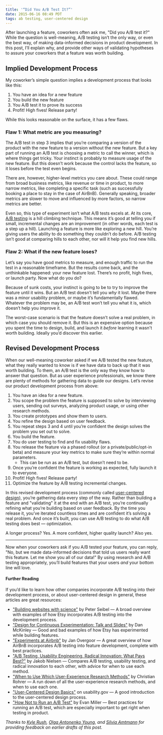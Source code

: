 ```yaml
---
title: '“Did You A/B Test It?”'
date: 2015-06-16 08:49 PDT
tags: ab testing, user-centered design
---
```


After launching a feature, coworkers often ask me, "Did you A/B test it?" While the question is well-meaning, A/B testing isn’t the only way, or even the best way, of making data-informed decisions in product development. In this post, I’ll explain why, and provide other ways of validating hypotheses to assure your coworkers that a feature was worth building.

## Implied Development Process

My coworker’s simple question implies a development process that looks like this:

1. You have an idea for a new feature
2. You build the new feature
3. You A/B test it to prove its success
4. Profit! High fives! Release party!

While this looks reasonable on the surface, it has a few flaws.

### Flaw 1: What metric are you measuring?

The A/B test in step 3 implies that you’re comparing a version of the product with the new feature to a version without the new feature. But a key part of running an A/B test is choosing a metric to call the winner, which is where things get tricky. Your instinct is probably to measure usage of the new feature. But this doesn’t work because the control lacks the feature, so it loses before the test even begins.

There are, however, higher-level metrics you care about. These could range from broad business metrics, like revenue or time in product, to more narrow metrics, like completing a specific task (such as successfully booking a place to stay in the case of AirBnB). Generally speaking, broader metrics are slower to move and influenced by more factors, so narrow metrics are better.

Even so, this type of experiment isn’t what A/B tests excels at. At its core, [A/B testing](https://www.optimizely.com/ab-testing/) is a hill climbing technique. This means it’s good at telling you if small, incremental changes are an improvement (in other words, each test is a step up a hill). Launching a feature is more like exploring a new hill. You’re giving users the ability to do something they couldn’t do before. A/B testing isn’t good at comparing hills to each other, nor will it help you find new hills.

### Flaw 2: What if the new feature loses?

Let’s say you have good metrics to measure, and enough traffic to run the test in a reasonable timeframe. But the results come back, and the unthinkable happened: your new feature lost. There’s no profit, high fives, or launch party. Now what do you do?

Because of sunk costs, your instinct is going to be to try to improve the feature until it wins. But an A/B test doesn’t tell you _why_ it lost. Maybe there was a minor usability problem, or maybe it’s fundamentally flawed. Whatever the problem may be, an A/B test won’t tell you what it is, which doesn’t help you improve it.

The worst-case scenario is that the feature doesn’t solve a real problem, in which case you should remove it. But this is an expensive option because you spent the time to design, build, and launch it _before_ learning it wasn't worth building. Ideally you’d discover this earlier.

## Revised Development Process

When our well-meaning coworker asked if we A/B tested the new feature, what they really wanted to know is if we have data to back up that it was worth building. To them, an A/B test is the only way they know how to answer that question. But as user experience professionals, we know there are plenty of methods for gathering data to guide our designs. Let’s revise our product development process from above:

1. You have an idea for a new feature.
1. You scope the problem the feature is supposed to solve by interviewing users, sending out surveys, analyzing product usage, or using other research methods.
1. You create prototypes and show them to users.
1. You refine the design based on user feedback.
1. You repeat steps 3 and 4 until you’re confident the design solves the problem you set out to solve.
1. You build the feature.
1. You do user testing to find and fix usability flaws.
1. You release the feature via a phased rollout (or a private/public/opt-in beta) and measure your key metrics to make sure they’re within normal parameters.
    - This can be run as an A/B test, but doesn’t need to be.
1. Once you’re confident the feature is working as expected, fully launch it to everyone.
1. Profit! High fives! Release party!
1. Optimize the feature by A/B testing incremental changes.

In this revised development process (commonly called [user-centered design](http://www.usability.gov/what-and-why/user-centered-design.html)), you’re gathering data every step of the way. Rather than building a feature and "validating" it at the end with an A/B test, you’re continually refining what you’re building based on user feedback. By the time you release it, you’ve iterated countless times and are confident it’s solving a real problem. And once it’s built, you can use A/B testing to do what A/B testing does best — optimization.

A longer process? Yes. A more confident, higher quality launch? Also yes.

---

Now when your coworkers ask if you A/B tested your feature, you can reply, "No, but we made data-informed decisions that told us users really want this feature. Let me show you all of our data!" By using research and A/B testing appropriately, you’ll build features that your users _and_ your bottom line will love.

#### Further Reading

If you’d like to learn how other companies incorporate A/B testing into their development process, or about user-centered design in general, these articles are great resources:

- ["Building websites with science"](https://codeascraft.com/2012/06/21/building-websites-with-science/) by Peter Seibel — A broad overview with examples of how Etsy incorporates A/B testing into the development process.
- ["Design for Continuous Experimentation: Talk and Slides"](http://mcfunley.com/design-for-continuous-experimentation) by Dan McKinley — Good and bad examples of how Etsy has experimented while building features.
- ["Experiments at Airbnb"](http://nerds.airbnb.com/experiments-at-airbnb/) by Jan Overgoor — A great overview of how AirBnB incorporates A/B testing into feature development, complete with best practices.
- ["A/B Testing, Usability Engineering, Radical Innovation: What Pays Best?"](http://www.nngroup.com/articles/ab-testing-usability-engineering/) by Jakob Nielsen — Compares A/B testing, usability testing, and radical innovation to each other, with advice for when to use each method.
- ["When to Use Which User-Experience Research Methods"](http://www.nngroup.com/articles/which-ux-research-methods/) by Christian Rohrer — A run down of all the user-experience research methods, and when to use each one.
- ["User-Centered Design Basics"](http://www.usability.gov/what-and-why/user-centered-design.html) on usability.gov — A good introduction to the user-centered design process.
- ["How Not to Run an A/B Test"](http://www.evanmiller.org/how-not-to-run-an-ab-test.html) by Evan Miller — Best practices for running an A/B test, which are especially important to get right when testing in product.

_Thanks to [Kyle Rush](http://kylerush.net/), [Olga Antonenko Young](https://twitter.com/olgavyoung), and [Silvia Amtmann](https://twitter.com/hiSilv) for providing feedback on earlier drafts of this post._
